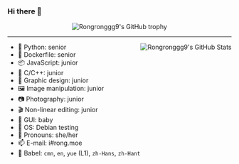 ### Hi there 👋

<!--
**Rongronggg9/Rongronggg9** is a ✨ _special_ ✨ repository because its `README.md` (this file) appears on your GitHub profile.

Here are some ideas to get you started:

- 🔭 I’m currently working on ...
- 🌱 I’m currently learning ...
- 👯 I’m looking to collaborate on ...
- 🤔 I’m looking for help with ...
- 💬 Ask me about ...
- 📫 How to reach me: ...
- 😄 Pronouns: ...
- ⚡ Fun fact: ...
-->

<div align="center">
  <img src="https://github-profile-trophy.vercel.app/?username=Rongronggg9&column=-1" alt="Rongronggg9's GitHub trophy">
</div>

<hr>

[//]: https://github-readme-stats.vercel.app/api?username=Rongronggg9&count_private=true&show_icons=true&theme=buefy&custom_title=🧶%20Rongrong%20is%20vibrating

<img align="right" src="https://github-readme-stats-rongronggg9.vercel.app/api?username=Rongronggg9&count_private=true&show_icons=true&theme=buefy&custom_title=🧶%20Rongrong%20is%20vibrating" alt="Rongronggg9's GitHub Stats">

- 🐍 Python: senior
- 🦈 Dockerfile: senior
- 📦 JavaScript: junior
- 👀 C/C++: junior
- 🎨 Graphic design: junior
- 🖼️ Image manipulation: junior
- 📷 Photography: junior
- 🎬 Non-linear editing: junior
- 📱 GUI: baby
- 🍥 OS: Debian testing
- 💬 Pronouns: she/her
- 📫 E-mail: i#rong.moe
- 📣 Babel: `cmn`, `en`, `yue` (L1), `zh-Hans`, `zh-Hant`
